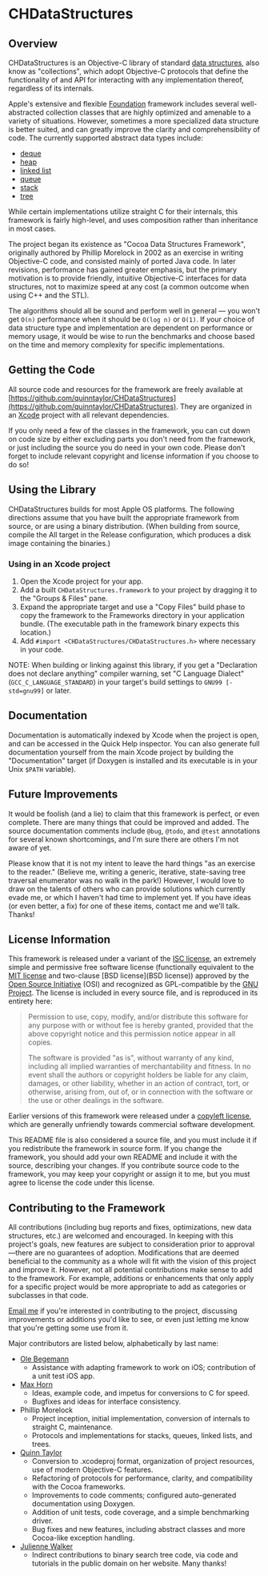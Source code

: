 # CHDataStructures

## Overview

CHDataStructures is an Objective-C library of standard [data structures](https://en.wikipedia.org/wiki/Data_structure), also know as "collections", which adopt Objective-C protocols that define the functionality of and API for interacting with any implementation thereof, regardless of its internals.

Apple's extensive and flexible [Foundation](https://developer.apple.com/documentation/foundation) framework includes several well-abstracted collection classes that are highly optimized and amenable to a variety of situations. However, sometimes a more specialized data structure is better suited, and can greatly improve the clarity and comprehensibility of code. The currently supported abstract data types include:

- [deque](http://en.wikipedia.org/wiki/Deque)
- [heap](http://en.wikipedia.org/wiki/Heap_(data_structure))
- [linked list](http://en.wikipedia.org/wiki/Linked_list)
- [queue](http://en.wikipedia.org/wiki/Queue_(data_structure))
- [stack](http://en.wikipedia.org/wiki/Stack_(data_structure))
- [tree](http://en.wikipedia.org/wiki/Tree_(data_structure))

While certain implementations utilize straight C for their internals, this framework is fairly high-level, and uses composition rather than inheritance in most cases.

The project began its existence as "Cocoa Data Structures Framework", originally authored by Phillip Morelock in 2002 as an exercise in writing Objective-C code, and consisted mainly of ported Java code. In later revisions, performance has gained greater emphasis, but the primary motivation is to provide friendly, intuitive Objective-C interfaces for data structures, not to maximize speed at any cost (a common outcome when using C++ and the STL).

The algorithms should all be sound and perform well in general — you won't get `O(n)` performance when it should be `O(log n)` or `O(1)`. If your choice of data structure type and implementation are dependent on performance or memory usage, it would be wise to run the benchmarks and choose based on the time and memory complexity for specific implementations. 

## Getting the Code

All source code and resources for the framework are freely available at [https://github.com/quinntaylor/CHDataStructures](https://github.com/quinntaylor/CHDataStructures). They are organized in an [Xcode](https://developer.apple.com/xcode/) project with all relevant dependencies.

If you only need a few of the classes in the framework, you can cut down on code size by either excluding parts you don't need from the framework, or just including the source you do need in your own code. Please don't forget to include relevant copyright and license information if you choose to do so!

## Using the Library

CHDataStructures builds for most Apple OS platforms. The following directions assume that you have built the appropriate framework from source, or are using a binary distribution. (When building from source, compile the All target in the Release configuration, which produces a disk image containing the binaries.)

### Using in an Xcode project

1. Open the Xcode project for your app.
2. Add a built `CHDataStructures.framework` to your project by dragging it to the "Groups & Files" pane.
3. Expand the appropriate target and use a "Copy Files" build phase to copy the framework to the Frameworks directory in your application bundle. (The executable path in the framework binary expects this location.)
4. Add `#import <CHDataStructures/CHDataStructures.h>` where necessary in your code.

NOTE: When building or linking against this library, if you get a "Declaration does not declare anything" compiler warning, set "C Language Dialect" (`GCC_C_LANGUAGE_STANDARD`) in your target's build settings to `GNU99 [-std=gnu99]` or later.

## Documentation

Documentation is automatically indexed by Xcode when the project is open, and can be accessed in the Quick Help inspector. You can also generate full documentation yourself from the main Xcode project by building the "Documentation" target (if Doxygen is installed and its executable is in your Unix `$PATH` variable).

## Future Improvements

It would be foolish (and a lie) to claim that this framework is perfect, or even complete. There are many things that could be improved and added. The source documentation comments include `@bug`, `@todo`, and `@test` annotations for several known shortcomings, and I'm sure there are others I'm not aware of yet.

Please know that it is not my intent to leave the hard things "as an exercise to the reader." (Believe me, writing a generic, iterative, state-saving tree traversal enumerator was no walk in the park!) However, I would love to draw on the talents of others who can provide solutions which currently evade me, or which I haven't had time to implement yet. If you have ideas (or even better, a fix) for one of these items, contact me and we'll talk. Thanks!

## License Information

This framework is released under a variant of the [ISC license](http://www.isc.org/software/license), an extremely simple and permissive free software license (functionally equivalent to the [MIT license](http://opensource.org/licenses/mit-license) and two-clause [BSD license](BSD license)) approved by the [Open Source Initiative](http://opensource.org/licenses/isc-license) (OSI) and recognized as GPL-compatible by the [GNU Project](http://www.gnu.org/licenses/license-list.html#ISC). The license is included in every source file, and is reproduced in its entirety here:

> Permission to use, copy, modify, and/or distribute this software for any purpose with or without fee is hereby granted, provided that the above copyright notice and this permission notice appear in all copies.
> 
> The software is provided "as is", without warranty of any kind, including all implied warranties of merchantability and fitness. In no event shall the authors or copyright holders be liable for any claim, damages, or other liability, whether in an action of contract, tort, or otherwise, arising from, out of, or in connection with the software or the use or other dealings in the software.

Earlier versions of this framework were released under a [copyleft license](http://www.gnu.org/copyleft/), which are generally unfriendly towards commercial software development.

This README file is also considered a source file, and you must include it if you redistribute the framework in source form. If you change the framework, you should add your own README and include it with the source, describing your changes. If you contribute source code to the framework, you may keep your copyright or assign it to me, but you must agree to license the code under this license.

## Contributing to the Framework

All contributions (including bug reports and fixes, optimizations, new data structures, etc.) are welcomed and encouraged. In keeping with this project's goals, new features are subject to consideration prior to approval—there are no guarantees of adoption. Modifications that are deemed beneficial to the community as a whole will fit with the vision of this project and improve it. However, not all potential contributions make sense to add to the framework. For example, additions or enhancements that only apply for a specific project would be more appropriate to add as categories or subclasses in that code.

[Email me](mailto:quinntaylor@mac.com?subject=CHDataStructures.framework) if you're interested in contributing to the project, discussing improvements or additions you'd like to see, or even just letting me know that you're getting some use from it.

Major contributors are listed below, alphabetically by last name:

* [Ole Begemann](https://oleb.net)
	* Assistance with adapting framework to work on iOS; contribution of a unit test iOS app.
* [Max Horn](https://www.quendi.de/en/)
	* Ideas, example code, and impetus for conversions to C for speed.
	* Bugfixes and ideas for interface consistency.
* Phillip Morelock
	* Project inception, initial implementation, conversion of internals to straight C, maintenance.
	* Protocols and implementations for stacks, queues, linked lists, and trees.
* [Quinn Taylor](https://about.me/quinntaylor)
	* Conversion to .xcodeproj format, organization of project resources, use of modern Objective-C features.
	* Refactoring of protocols for performance, clarity, and compatibility with the Cocoa frameworks.
	* Improvements to code comments; configured auto-generated documentation using Doxygen.
	* Addition of unit tests, code coverage, and a simple benchmarking driver.
	* Bug fixes and new features, including abstract classes and more Cocoa-like exception handling.
* [Julienne Walker](http://eternallyconfuzzled.com/jsw_home.aspx)
	* Indirect contributions to binary search tree code, via code and tutorials in the public domain on her website. Many thanks!
